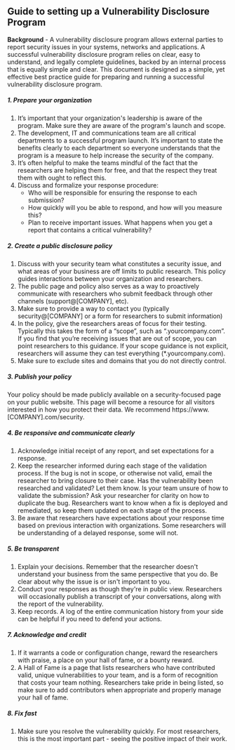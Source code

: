 ## Guide to setting up a Vulnerability Disclosure Program

**Background** - A vulnerability disclosure program allows external parties to report security issues in your systems, networks and applications. A successful vulnerability disclosure program relies on clear, easy to understand, and legally complete guidelines, backed by an internal process that is equally simple and clear. This document is designed as a simple, yet effective best practice guide for preparing and running a successful vulnerability disclosure program.

##### 1. Prepare your organization
1. It’s important that your organization's leadership is aware of the program. Make sure they are aware of the program's launch and scope.
2. The development, IT and communications team are all critical departments to a successful program launch. It’s important to state the benefits clearly to each department so everyone understands that the program is a measure to help increase the security of the company.
3. It’s often helpful to make the teams mindful of the fact that the researchers are helping them for free, and that the respect they treat them with ought to reflect this.
4. Discuss and formalize your response procedure:
	* Who will be responsible for ensuring the response to each submission?
	* How quickly will you be able to respond, and how will you measure this?
	* Plan to receive important issues. What happens when you get a report that contains a critical vulnerability?

##### 2. Create a public disclosure policy
1. Discuss with your security team what constitutes a security issue, and what areas of your business are off limits to public research. This policy guides interactions between your organization and researchers.
2. The public page and policy also serves as a way to proactively communicate with researchers who submit feedback through other channels (support@[COMPANY], etc).
3. Make sure to provide a way to contact you (typically security@[COMPANY] or a form for researchers to submit information)
4. In the policy, give the researchers areas of focus for their testing. Typically this takes the form of a “scope”, such as “.yourcompany.com”. If you find that you’re receiving issues that are out of scope, you can point researchers to this guidance. If your scope guidance is not explicit, researchers will assume they can test everything (*.yourcompany.com).
5. Make sure to exclude sites and domains that you do not directly control.

##### 3. Publish your policy
Your policy should be made publicly available on a security-focused page on your public website. This page will become a resource for all visitors interested in how you protect their data.  We recommend https://www.[COMPANY].com/security.

##### 4. Be responsive and communicate clearly
1. Acknowledge initial receipt of any report, and set expectations for a response.
2. Keep the researcher informed during each stage of the validation process. If the bug is not in scope, or otherwise not valid, email the researcher to bring closure to their case. Has the vulnerability been researched and validated? Let them know. Is your team unsure of how to validate the submission? Ask your researcher for clarity on how to duplicate the bug. Researchers want to know when a fix is deployed and remediated, so keep them updated on each stage of the process.
3. Be aware that researchers have expectations about your response time based on previous interaction with organizations. Some researchers will be understanding of a delayed response, some will not.

##### 5. Be transparent
1. Explain your decisions. Remember that the researcher doesn't understand your business from the same perspective that you do. Be clear about why the issue is or isn't important to you.
2. Conduct your responses as though they're in public view. Researchers will occasionally publish a transcript of your conversations, along with the report of the vulnerability.
3. Keep records. A log of the entire communication history from your side can be helpful if you need to defend your actions.

##### 7. Acknowledge and credit
1. If it warrants a code or configuration change, reward the researchers with praise, a place on your hall of fame, or a bounty reward.
2. A Hall of Fame is a page that lists researchers who have contributed valid, unique vulnerabilities to your team, and is a form of recognition that costs your team nothing. Researchers take pride in being listed, so make sure to add contributors when appropriate and properly manage your hall of fame.

##### 8. Fix fast
1. Make sure you resolve the vulnerability quickly. For most researchers, this is the most important part - seeing the positive impact of their work.
